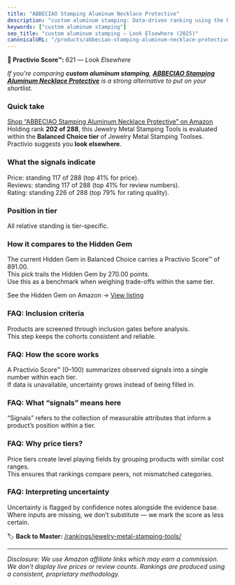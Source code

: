 ```yaml
---
title: "ABBECIAO Stamping Aluminum Necklace Protective"
description: "custom aluminum stamping: Data-driven ranking using the Practivio Score™. Positioned by quality, value, demand, findability, momentum."
keywords: ["custom aluminum stamping"]
seo_title: "custom aluminum stamping — Look Elsewhere (2025)"
canonicalURL: "/products/abbeciao-stamping-aluminum-necklace-protective-B08XYKK6LV/"
---
```


**🚫 Practivio Score™:** 621 — _Look Elsewhere_


*If you're comparing **custom aluminum stamping**, **[ABBECIAO Stamping Aluminum Necklace Protective](https://www.amazon.com/dp/B08XYKK6LV?tag=practivio-20)** is a strong alternative to put on your shortlist.*
### Quick take
[Shop “ABBECIAO Stamping Aluminum Necklace Protective” on Amazon](https://www.amazon.com/dp/B08XYKK6LV?tag=practivio-20)
Holding rank **202 of 288**, this Jewelry Metal Stamping Tools is evaluated within the **Balanced Choice tier** of Jewelry Metal Stamping Toolses.  
Practivio suggests you **look elsewhere**.

### What the signals indicate
Price: standing 117 of 288 (top 41% for price).  
Reviews: standing 117 of 288 (top 41% for review numbers).  
Rating: standing 226 of 288 (top 79% for rating quality).  

### Position in tier
All relative standing is tier-specific.

### How it compares to the Hidden Gem
The current Hidden Gem in Balanced Choice carries a Practivio Score™ of 891.00.  
This pick trails the Hidden Gem by 270.00 points.  
Use this as a benchmark when weighing trade-offs within the same tier.  

See the Hidden Gem on Amazon → [View listing](https://www.amazon.com/dp/B08H528HCX?tag=practivio-20)

### FAQ: Inclusion criteria
Products are screened through inclusion gates before analysis.  
This step keeps the cohorts consistent and reliable.

### FAQ: How the score works
A Practivio Score™ (0–100) summarizes observed signals into a single number within each tier.  
If data is unavailable, uncertainty grows instead of being filled in.

### FAQ: What “signals” means here
“Signals” refers to the collection of measurable attributes that inform a product’s position within a tier.

### FAQ: Why price tiers?
Price tiers create level playing fields by grouping products with similar cost ranges.  
This ensures that rankings compare peers, not mismatched categories.

### FAQ: Interpreting uncertainty
Uncertainty is flagged by confidence notes alongside the evidence base.  
Where inputs are missing, we don’t substitute — we mark the score as less certain.


🏷️ **Back to Master:** [/rankings/jewelry-metal-stamping-tools/](/rankings/jewelry-metal-stamping-tools/)

---
_Disclosure: We use Amazon affiliate links which may earn a commission. We don’t display live prices or review counts. Rankings are produced using a consistent, proprietary methodology._

